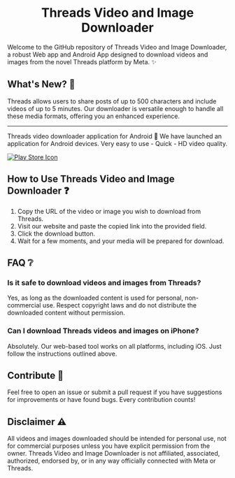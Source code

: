 <h1 align="center">Threads Video and Image Downloader</h1>

Welcome to the GitHub repository of Threads Video and Image Downloader, a robust Web app and Android App designed to download videos and images from the novel Threads platform by Meta. ✨

## What's New? 🚀

Threads allows users to share posts of up to 500 characters and include videos of up to 5 minutes. Our downloader is versatile enough to handle all these media formats, offering you an enhanced experience.

---

Threads video downloader application for Android 📱
We have launched an application for Android devices. Very easy to use - Quick - HD video quality.

[![Play Store Icon](https://upload.wikimedia.org/wikipedia/commons/thumb/9/9c/Google_Play_Store_icon_2016.svg/1200px-Google_Play_Store_icon_2016.svg.png)](https://upload.wikimedia.org/wikipedia/commons/thumb/9/9c/Google_Play_Store_icon_2016.svg/1200px-Google_Play_Store_icon_2016.svg.png)

## How to Use Threads Video and Image Downloader ❓

1. Copy the URL of the video or image you wish to download from Threads.
2. Visit our website and paste the copied link into the provided field.
3. Click the download button.
4. Wait for a few moments, and your media will be prepared for download.

## FAQ ❔

### Is it safe to download videos and images from Threads?

Yes, as long as the downloaded content is used for personal, non-commercial use. Respect copyright laws and do not distribute the downloaded content without permission.

### Can I download Threads videos and images on iPhone?

Absolutely. Our web-based tool works on all platforms, including iOS. Just follow the instructions outlined above.

## Contribute 🤝

Feel free to open an issue or submit a pull request if you have suggestions for improvements or have found bugs. Every contribution counts!

## Disclaimer ⚠️

All videos and images downloaded should be intended for personal use, not for commercial purposes unless you have explicit permission from the owner. Threads Video and Image Downloader is not affiliated, associated, authorized, endorsed by, or in any way officially connected with Meta or Threads.
